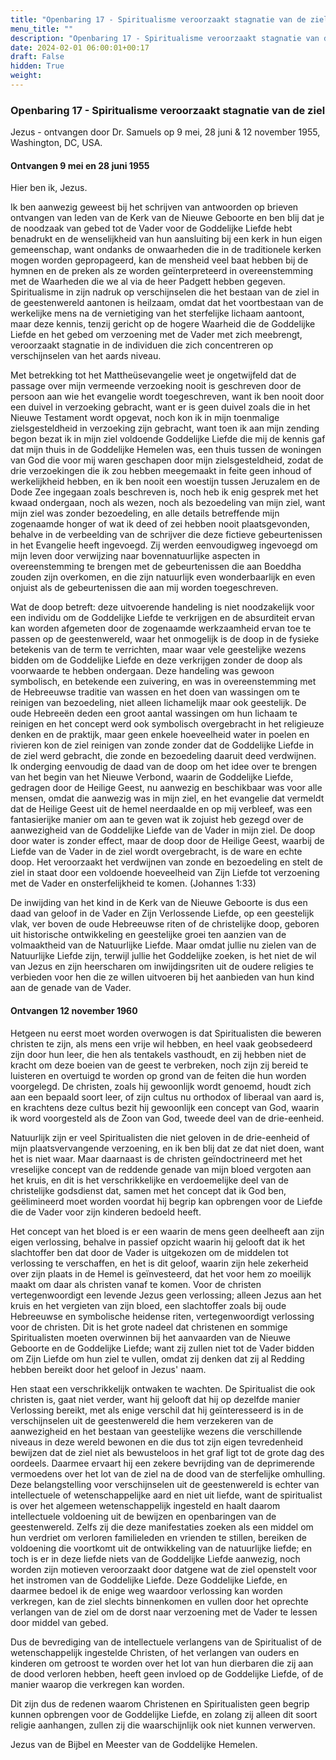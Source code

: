 ```yaml
---
title: "Openbaring 17 - Spiritualisme veroorzaakt stagnatie van de ziel"
menu_title: ""
description: "Openbaring 17 - Spiritualisme veroorzaakt stagnatie van de ziel"
date: 2024-02-01 06:00:01+00:17
draft: False
hidden: True
weight:
---
```

### Openbaring 17 - Spiritualisme veroorzaakt stagnatie van de ziel

Jezus - ontvangen door Dr. Samuels op 9 mei, 28 juni & 12 november 1955, Washington, DC, USA.

#### Ontvangen 9 mei en 28 juni 1955

Hier ben ik, Jezus.

Ik ben aanwezig geweest bij het schrijven van antwoorden op brieven ontvangen van leden van de Kerk van de Nieuwe Geboorte en ben blij dat je de noodzaak van gebed tot de Vader voor de Goddelijke Liefde hebt benadrukt en de wenselijkheid van hun aansluiting bij een kerk in hun eigen gemeenschap, want ondanks de onwaarheden die in de traditionele kerken mogen worden gepropageerd, kan de mensheid veel baat hebben bij de hymnen en de preken als ze worden geïnterpreteerd in overeenstemming met de Waarheden die we al via de heer Padgett hebben gegeven. Spiritualisme in zijn nadruk op verschijnselen die het bestaan van de ziel in de geestenwereld aantonen is heilzaam, omdat dat het voortbestaan van de werkelijke mens na de vernietiging van het sterfelijke lichaam aantoont, maar deze kennis, tenzij gericht op de hogere Waarheid die de Goddelijke Liefde en het gebed om verzoening met de Vader met zich meebrengt, veroorzaakt stagnatie in de individuen die zich concentreren op verschijnselen van het aards niveau.

Met betrekking tot het Mattheüsevangelie weet je ongetwijfeld dat de passage over mijn vermeende verzoeking nooit is geschreven door de persoon aan wie het evangelie wordt toegeschreven, want ik ben nooit door een duivel in verzoeking gebracht, want er is geen duivel zoals die in het Nieuwe Testament wordt opgevat, noch kon ik in mijn toenmalige zielsgesteldheid in verzoeking zijn gebracht, want toen ik aan mijn zending begon bezat ik in mijn ziel voldoende Goddelijke Liefde die mij de kennis gaf dat mijn thuis in de Goddelijke Hemelen was, een thuis tussen de woningen van God die voor mij waren geschapen door mijn zielsgesteldheid, zodat de drie verzoekingen die ik zou hebben meegemaakt in feite geen inhoud of werkelijkheid hebben, en ik ben nooit een woestijn tussen Jeruzalem en de Dode Zee ingegaan zoals beschreven is, noch heb ik enig gesprek met het kwaad ondergaan, noch als wezen, noch als bezoedeling van mijn ziel, want mijn ziel was zonder bezoedeling, en alle details betreffende mijn zogenaamde honger of wat ik deed of zei hebben nooit plaatsgevonden, behalve in de verbeelding van de schrijver die deze fictieve gebeurtenissen in het Evangelie heeft ingevoegd. Zij werden eenvoudigweg ingevoegd om mijn leven door verwijzing naar bovennatuurlijke aspecten in overeenstemming te brengen met de gebeurtenissen die aan Boeddha zouden zijn overkomen, en die zijn natuurlijk even wonderbaarlijk en even onjuist als de gebeurtenissen die aan mij worden toegeschreven.

Wat de doop betreft: deze uitvoerende handeling is niet noodzakelijk voor een individu om de Goddelijke Liefde te verkrijgen en de absurditeit ervan kan worden afgemeten door de zogenaamde werkzaamheid ervan toe te passen op de geestenwereld, waar het onmogelijk is de doop in de fysieke betekenis van de term te verrichten, maar waar vele geestelijke wezens bidden om de Goddelijke Liefde en deze verkrijgen zonder de doop als voorwaarde te hebben ondergaan. Deze handeling was gewoon symbolisch, en betekende een zuivering, en was in overeenstemming met de Hebreeuwse traditie van wassen en het doen van wassingen om te reinigen van bezoedeling, niet alleen lichamelijk maar ook geestelijk. De oude Hebreeën deden een groot aantal wassingen om hun lichaam te reinigen en het concept werd ook symbolisch overgebracht in het religieuze denken en de praktijk, maar geen enkele hoeveelheid water in poelen en rivieren kon de ziel reinigen van zonde zonder dat de Goddelijke Liefde in de ziel werd gebracht, die zonde en bezoedeling daaruit deed verdwijnen. Ik onderging eenvoudig de daad van de doop om het idee over te brengen van het begin van het Nieuwe Verbond, waarin de Goddelijke Liefde, gedragen door de Heilige Geest, nu aanwezig en beschikbaar was voor alle mensen, omdat die aanwezig was in mijn ziel, en het evangelie dat vermeldt dat de Heilige Geest uit de hemel neerdaalde en op mij verbleef, was een fantasierijke manier om aan te geven wat ik zojuist heb gezegd over de aanwezigheid van de Goddelijke Liefde van de Vader in mijn ziel. De doop door water is zonder effect, maar de doop door de Heilige Geest, waarbij de Liefde van de Vader in de ziel wordt overgebracht, is de ware en echte doop. Het veroorzaakt het verdwijnen van zonde en bezoedeling en stelt de ziel in staat door een voldoende hoeveelheid van Zijn Liefde tot verzoening met de Vader en onsterfelijkheid te komen. (Johannes 1:33)

De inwijding van het kind in de Kerk van de Nieuwe Geboorte is dus een daad van geloof in de Vader en Zijn Verlossende Liefde, op een geestelijk vlak, ver boven de oude Hebreeuwse riten of de christelijke doop, geboren uit historische ontwikkeling en geestelijke groei ten aanzien van de volmaaktheid van de Natuurlijke Liefde. Maar omdat jullie nu zielen van de Natuurlijke Liefde zijn, terwijl jullie het Goddelijke zoeken, is het niet de wil van Jezus en zijn heerscharen om inwijdingsriten uit de oudere religies te verbieden voor hen die ze willen uitvoeren bij het aanbieden van hun kind aan de genade van de Vader.

#### Ontvangen 12 november 1960

Hetgeen nu eerst moet worden overwogen is dat Spiritualisten die beweren christen te zijn, als mens een vrije wil hebben, en heel vaak geobsedeerd zijn door hun leer, die hen als tentakels vasthoudt, en zij hebben niet de kracht om deze boeien van de geest te verbreken, noch zijn zij bereid te luisteren en overtuigd te worden op grond van de feiten die hun worden voorgelegd. De christen, zoals hij gewoonlijk wordt genoemd, houdt zich aan een bepaald soort leer, of zijn cultus nu orthodox of liberaal van aard is, en krachtens deze cultus bezit hij gewoonlijk een concept van God, waarin ik word voorgesteld als de Zoon van God, tweede deel van de drie-eenheid.

Natuurlijk zijn er veel Spiritualisten die niet geloven in de drie-eenheid of mijn plaatsvervangende verzoening, en ik ben blij dat ze dat niet doen, want het is niet waar. Maar daarnaast is de christen geïndoctrineerd met het vreselijke concept van de reddende genade van mijn bloed vergoten aan het kruis, en dit is het verschrikkelijke en verdoemelijke deel van de christelijke godsdienst dat, samen met het concept dat ik God ben, geëlimineerd moet worden voordat hij begrip kan opbrengen voor de Liefde die de Vader voor zijn kinderen bedoeld heeft.

Het concept van het bloed is er een waarin de mens geen deelheeft aan zijn eigen verlossing, behalve in passief opzicht waarin hij gelooft dat ik het slachtoffer ben dat door de Vader is uitgekozen om de middelen tot verlossing te verschaffen, en het is dit geloof, waarin zijn hele zekerheid over zijn plaats in de Hemel is geïnvesteerd, dat het voor hem zo moeilijk maakt om daar als christen vanaf te komen. Voor de christen vertegenwoordigt een levende Jezus geen verlossing; alleen Jezus aan het kruis en het vergieten van zijn bloed, een slachtoffer zoals bij oude Hebreeuwse en symbolische heidense riten, vertegenwoordigt verlossing voor de christen. Dit is het grote nadeel dat christenen en sommige Spiritualisten moeten overwinnen bij het aanvaarden van de Nieuwe Geboorte en de Goddelijke Liefde; want zij zullen niet tot de Vader bidden om Zijn Liefde om hun ziel te vullen, omdat zij denken dat zij al Redding hebben bereikt door het geloof in Jezus' naam.

Hen staat een verschrikkelijk ontwaken te wachten. De Spiritualist die ook christen is, gaat niet verder, want hij gelooft dat hij op dezelfde manier Verlossing bereikt, met als enige verschil dat hij geïnteresseerd is in de verschijnselen uit de geestenwereld die hem verzekeren van de aanwezigheid en het bestaan van geestelijke wezens die verschillende niveaus in deze wereld bewonen en die dus tot zijn eigen tevredenheid bewijzen dat de ziel niet als bewusteloos in het graf ligt tot de grote dag des oordeels. Daarmee ervaart hij een zekere bevrijding van de deprimerende vermoedens over het lot van de ziel na de dood van de sterfelijke omhulling. Deze belangstelling voor verschijnselen uit de geestenwereld is echter van intellectuele of wetenschappelijke aard en niet uit liefde, want de spiritualist is over het algemeen wetenschappelijk ingesteld en haalt daarom intellectuele voldoening uit de bewijzen en openbaringen van de geestenwereld. Zelfs zij die deze manifestaties zoeken als een middel om hun verdriet om verloren familieleden en vrienden te stillen, bereiken de voldoening die voortkomt uit de ontwikkeling van de natuurlijke liefde; en toch is er in deze liefde niets van de Goddelijke Liefde aanwezig, noch worden zijn motieven veroorzaakt door datgene wat de ziel openstelt voor het instromen van de Goddelijke Liefde. Deze Goddelijke Liefde, en daarmee bedoel ik de enige weg waardoor verlossing kan worden verkregen, kan de ziel slechts binnenkomen en vullen door het oprechte verlangen van de ziel om de dorst naar verzoening met de Vader te lessen door middel van gebed.

Dus de bevrediging van de intellectuele verlangens van de Spiritualist of de wetenschappelijk ingestelde Christen, of het verlangen van ouders en kinderen om getroost te worden over het lot van hun dierbaren die zij aan de dood verloren hebben, heeft geen invloed op de Goddelijke Liefde, of de manier waarop die verkregen kan worden.

Dit zijn dus de redenen waarom Christenen en Spiritualisten geen begrip kunnen opbrengen voor de Goddelijke Liefde, en zolang zij alleen dit soort religie aanhangen, zullen zij die waarschijnlijk ook niet kunnen verwerven.

Jezus van de Bijbel en Meester van de Goddelijke Hemelen.

